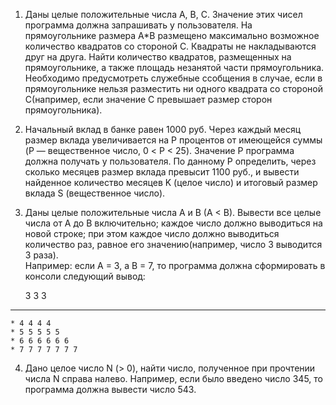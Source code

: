 1. Даны целые положительные числа A, B, C. Значение этих чисел программа должна запрашивать у пользователя. На прямоугольнике размера A*B размещено максимально возможное количество квадратов со стороной C. Квадраты не накладываются друг на друга. Найти количество квадратов, размещенных на прямоугольнике, а также площадь незанятой части прямоугольника.
Необходимо предусмотреть служебные ссобщения в случае, если в прямоугольнике нельзя разместить ни одного квадрата со стороной C(например, если значение C превышает размер сторон прямоугольника).

2.  Начальный  вклад  в  банке  равен  1000  руб.  Через  каждый  месяц  размер  вклада 
    увеличивается на P процентов от имеющейся суммы (P — вещественное число, 0 < P < 
    25).  Значение  Р  программа  должна  получать  у  пользователя.  По  данному  P 
    определить,  через  сколько  месяцев  размер  вклада  превысит  1100  руб.,  и  вывести 
    найденное  количество  месяцев  K  (целое  число)  и  итоговый  размер  вклада  S 
    (вещественное число). 

3.  Даны целые положительные числа A и B (A < B). Вывести все целые числа от A до B 
    включительно; каждое число должно выводиться на новой строке; при этом каждое 
    число должно выводиться количество раз, равное его значению(например, число 3 
    выводится 3 раза).  
    Например: если А = 3, а В = 7, то программа должна сформировать в консоли 
    следующий вывод: 
     
    3 3 3
***
    * 4 4 4 4 
    * 5 5 5 5 5 
    * 6 6 6 6 6 6 
    * 7 7 7 7 7 7 7 
    
    
 4.  Дано  целое  число N  (> 0),  найти  число,  полученное  при прочтении  числа N  справа налево. 
   Например,  если  было  введено  число  345,  то  программа  должна  вывести число 543. 

